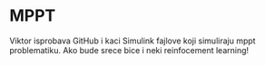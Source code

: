 # MPPT
Viktor isprobava GitHub i kaci Simulink fajlove koji simuliraju mppt problematiku. Ako bude srece bice i neki reinfocement learning!

